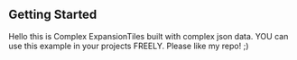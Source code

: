 ## Getting Started

Hello this is Complex ExpansionTiles built with complex json data.
YOU can use this example in your projects FREELY.
Please like my repo! ;)
